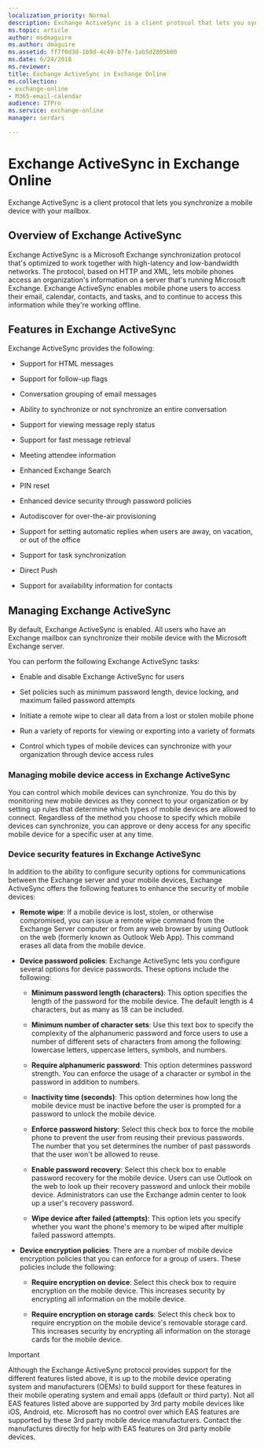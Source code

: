 ```yaml
---
localization_priority: Normal
description: Exchange ActiveSync is a client protocol that lets you synchronize a mobile device with your mailbox.
ms.topic: article
author: msdmaguire
ms.author: dmaguire
ms.assetid: ff7f0d3d-1b9d-4c49-b7fe-1ab5d2805b00
ms.date: 6/24/2018
ms.reviewer: 
title: Exchange ActiveSync in Exchange Online
ms.collection: 
- exchange-online
- M365-email-calendar
audience: ITPro
ms.service: exchange-online
manager: serdars

---
```


# Exchange ActiveSync in Exchange Online

Exchange ActiveSync is a client protocol that lets you synchronize a mobile device with your mailbox.

## Overview of Exchange ActiveSync
<a name="overview"> </a>

Exchange ActiveSync is a Microsoft Exchange synchronization protocol that's optimized to work together with high-latency and low-bandwidth networks. The protocol, based on HTTP and XML, lets mobile phones access an organization's information on a server that's running Microsoft Exchange. Exchange ActiveSync enables mobile phone users to access their email, calendar, contacts, and tasks, and to continue to access this information while they're working offline.

## Features in Exchange ActiveSync
<a name="features"> </a>

Exchange ActiveSync provides the following:

- Support for HTML messages

- Support for follow-up flags

- Conversation grouping of email messages

- Ability to synchronize or not synchronize an entire conversation

- Support for viewing message reply status

- Support for fast message retrieval

- Meeting attendee information

- Enhanced Exchange Search

- PIN reset

- Enhanced device security through password policies

- Autodiscover for over-the-air provisioning

- Support for setting automatic replies when users are away, on vacation, or out of the office

- Support for task synchronization

- Direct Push

- Support for availability information for contacts

## Managing Exchange ActiveSync
<a name="managing"> </a>

By default, Exchange ActiveSync is enabled. All users who have an Exchange mailbox can synchronize their mobile device with the Microsoft Exchange server.

You can perform the following Exchange ActiveSync tasks:

- Enable and disable Exchange ActiveSync for users

- Set policies such as minimum password length, device locking, and maximum failed password attempts

- Initiate a remote wipe to clear all data from a lost or stolen mobile phone

- Run a variety of reports for viewing or exporting into a variety of formats

- Control which types of mobile devices can synchronize with your organization through device access rules

### Managing mobile device access in Exchange ActiveSync

You can control which mobile devices can synchronize. You do this by monitoring new mobile devices as they connect to your organization or by setting up rules that determine which types of mobile devices are allowed to connect. Regardless of the method you choose to specify which mobile devices can synchronize, you can approve or deny access for any specific mobile device for a specific user at any time.

### Device security features in Exchange ActiveSync

In addition to the ability to configure security options for communications between the Exchange server and your mobile devices, Exchange ActiveSync offers the following features to enhance the security of mobile devices:

- **Remote wipe**: If a mobile device is lost, stolen, or otherwise compromised, you can issue a remote wipe command from the Exchange Server computer or from any web browser by using Outlook on the web (formerly known as Outlook Web App). This command erases all data from the mobile device.

- **Device password policies**: Exchange ActiveSync lets you configure several options for device passwords. These options include the following:

  - **Minimum password length (characters)**: This option specifies the length of the password for the mobile device. The default length is 4 characters, but as many as 18 can be included.

  - **Minimum number of character sets**: Use this text box to specify the complexity of the alphanumeric password and force users to use a number of different sets of characters from among the following: lowercase letters, uppercase letters, symbols, and numbers.

  - **Require alphanumeric password**: This option determines password strength. You can enforce the usage of a character or symbol in the password in addition to numbers.

  - **Inactivity time (seconds)**: This option determines how long the mobile device must be inactive before the user is prompted for a password to unlock the mobile device.

  - **Enforce password history**: Select this check box to force the mobile phone to prevent the user from reusing their previous passwords. The number that you set determines the number of past passwords that the user won't be allowed to reuse.

  - **Enable password recovery**: Select this check box to enable password recovery for the mobile device. Users can use Outlook on the web to look up their recovery password and unlock their mobile device. Administrators can use the Exchange admin center to look up a user's recovery password.

  - **Wipe device after failed (attempts)**: This option lets you specify whether you want the phone's memory to be wiped after multiple failed password attempts.

- **Device encryption policies**: There are a number of mobile device encryption policies that you can enforce for a group of users. These policies include the following:

  - **Require encryption on device**: Select this check box to require encryption on the mobile device. This increases security by encrypting all information on the mobile device.

  - **Require encryption on storage cards**: Select this check box to require encryption on the mobile device's removable storage card. This increases security by encrypting all information on the storage cards for the mobile device.

> [!IMPORTANT]
> Although the Exchange ActiveSync protocol provides support for the different features listed above, it is up to the mobile device operating system and manufacturers (OEMs) to build support for these features in their mobile operating system and email apps (default or third party). Not all EAS features listed above are supported by 3rd party mobile devices like iOS, Android, etc. Microsoft has no control over which EAS features are supported by these 3rd party mobile device manufacturers. Contact the manufactures directly for help with EAS features on 3rd party mobile devices.
